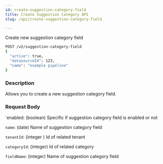 ```yaml
---
id: create-suggestion-category-field
title: Create Suggestion Category API
slug: /api/create-suggestion-category-field

---
```


Create new suggestion category field

```bash
POST /v2/suggestion-category-field
{
  "active": true,
  "datasourceId": 123,
  "name": "example pipeline"
}
```

### Description

Allows you to create a new suggestion category field.

### Request Body

`enabled: (boolean) Specific if suggestion category field is enabled or not

`name`: (date) Name of suggestion category field

`tenantId`: (integer  ) Id of related tenant

`categoryId`: (integer) Id of related category

`fieldName`: (integer) Name of suggestion category field

